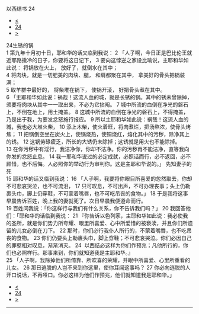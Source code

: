 ﻿





 以西结书 24




* [<](bible/EZK23.md)
* [24](bible/EZK.md)
* [>](bible/EZK25.md)



 
24生锈的锅  
1 第九年十月初十日，耶和华的话又临到我说： 
2 「人子啊，今日正是巴比伦王就近耶路撒冷的日子，你要将这日记下， 
3 要向这悖逆之家设比喻说，主耶和华如此说： 将锅放在火上， 放好了，就倒水在其中；  
4 将肉块，就是一切肥美的肉块、腿， 和肩都聚在其中， 拿美好的骨头把锅装满；  
5 取羊群中最好的， 将柴堆在锅下， 使锅开滚， 好把骨头煮在其中。  
6 「主耶和华如此说：祸哉！这流人血的城，就是长锈的锅。其中的锈未曾除掉，须要将肉块从其中一一取出来，不必为它拈阄。 
7 城中所流的血倒在净光的磐石上，不倒在地上，用土掩盖。 
8 这城中所流的血倒在净光的磐石上，不得掩盖，乃是出于我，为要发忿怒施行报应。 
9 所以主耶和华如此说：祸哉！这流人血的城，我也必大堆火柴， 
10 添上木柴，使火着旺，将肉煮烂，把汤熬浓，使骨头烤焦； 
11 把锅倒空坐在炭火上，使锅烧热，使铜烧红，熔化其中的污秽，除净其上的锈。 
12 这锅劳碌疲乏，所长的大锈仍未除掉；这锈就是用火也不能除掉。 
13 在你污秽中有淫行，我洁净你，你却不洁净。你的污秽再不能洁净，直等我向你发的忿怒止息。 
14 我—耶和华说过的必定成就，必照话而行，必不返回，必不顾惜，也不后悔。人必照你的举动行为审判你。这是主耶和华说的。」 先知妻子的死  
15 耶和华的话又临到我说： 
16 「人子啊，我要将你眼目所喜爱的忽然取去，你却不可悲哀哭泣，也不可流泪， 
17 只可叹息，不可出声，不可办理丧事；头上仍勒裹头巾，脚上仍穿鞋，不可蒙着嘴唇，也不可吃吊丧的食物。」 
18 于是我将这事早晨告诉百姓，晚上我的妻就死了。次日早晨我便遵命而行。  
19 百姓问我说：「你这样行与我们有什么关系，你不告诉我们吗？」 
20 我回答他们：「耶和华的话临到我说： 
21 『你告诉以色列家，主耶和华如此说：我必使我的圣所，就是你们势力所夸耀、眼里所喜爱、心中所爱惜的被亵渎，并且你们所遗留的儿女必倒在刀下。 
22 那时，你们必行我仆人所行的，不蒙着嘴唇，也不吃吊丧的食物。 
23 你们仍要头上勒裹头巾，脚上穿鞋；不可悲哀哭泣。你们必因自己的罪孽相对叹息，渐渐消灭。 
24  以西结必这样为你们作预兆；凡他所行的，你们也必照样行。那事来到，你们就知道我是主耶和华。』  
25 「人子啊，我除掉他们所倚靠、所欢喜的荣耀，并眼中所喜爱、心里所重看的儿女。 
26 那日逃脱的人岂不来到你这里，使你耳闻这事吗？ 
27 你必向逃脱的人开口说话，不再哑口。你必这样为他们作预兆，他们就知道我是耶和华。」 
* [<](bible/EZK23.md)
* [24](bible/EZK.md)
* [>](bible/EZK25.md)





---









